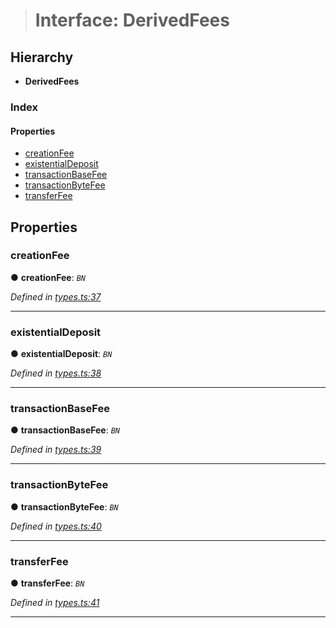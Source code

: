 > # Interface: DerivedFees

## Hierarchy

* **DerivedFees**

### Index

#### Properties

* [creationFee](_types_.derivedfees.md#creationfee)
* [existentialDeposit](_types_.derivedfees.md#existentialdeposit)
* [transactionBaseFee](_types_.derivedfees.md#transactionbasefee)
* [transactionByteFee](_types_.derivedfees.md#transactionbytefee)
* [transferFee](_types_.derivedfees.md#transferfee)

## Properties

###  creationFee

● **creationFee**: *`BN`*

*Defined in [types.ts:37](https://github.com/polkadot-js/api/blob/8f89b9d/packages/api-derive/src/types.ts#L37)*

___

###  existentialDeposit

● **existentialDeposit**: *`BN`*

*Defined in [types.ts:38](https://github.com/polkadot-js/api/blob/8f89b9d/packages/api-derive/src/types.ts#L38)*

___

###  transactionBaseFee

● **transactionBaseFee**: *`BN`*

*Defined in [types.ts:39](https://github.com/polkadot-js/api/blob/8f89b9d/packages/api-derive/src/types.ts#L39)*

___

###  transactionByteFee

● **transactionByteFee**: *`BN`*

*Defined in [types.ts:40](https://github.com/polkadot-js/api/blob/8f89b9d/packages/api-derive/src/types.ts#L40)*

___

###  transferFee

● **transferFee**: *`BN`*

*Defined in [types.ts:41](https://github.com/polkadot-js/api/blob/8f89b9d/packages/api-derive/src/types.ts#L41)*

___